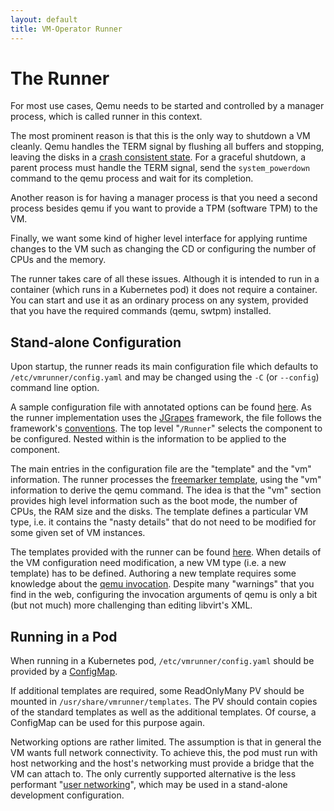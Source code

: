 ```yaml
---
layout: default
title: VM-Operator Runner
---
```


# The Runner

For most use cases, Qemu needs to be started and controlled by a manager
process, which is called runner in this context. 

The most prominent reason
is that this is the only way to shutdown a VM cleanly. Qemu handles
the TERM signal by flushing all buffers and stopping, leaving the disks in
a [crash consistent state](https://gitlab.com/qemu-project/qemu/-/issues/148).
For a graceful shutdown, a parent process must handle the TERM signal, send
the `system_powerdown` command to the qemu process and wait for its completion.

Another reason is for having a manager process is that you need a second
process besides qemu if you want to provide a TPM (software TPM) to the
VM.

Finally, we want some kind of higher level interface for applying runtime
changes to the VM such as changing the CD or configuring the number of
CPUs and the memory.

The runner takes care of all these issues. Although it is intended to
run in a container (which runs in a Kubernetes pod) it does not require
a container. You can start and use it as an ordinary process on any
system, provided that you have the required commands (qemu, swtpm) 
installed.

## Stand-alone Configuration

Upon startup, the runner reads its main configuration file 
which defaults to `/etc/vmrunner/config.yaml` and may be changed
using the `-C` (or `--config`) command line option.

A sample configuration file with annotated options can be found
[here](https://github.com/mnlipp/VM-Operator/blob/main/org.jdrupes.vmoperator.runner.qemu/config-sample.yaml).
As the runner implementation uses the 
[JGrapes](https://mnlipp.github.io/jgrapes/) framework, the file 
follows the framework's 
[conventions](https://mnlipp.github.io/jgrapes/latest-release/javadoc/org/jgrapes/util/YamlConfigurationStore.html). The top level "`/Runner`" selects
the component to be configured. Nested within is the information
to be applied to the component.

The main entries in the configuration file are the "template" and
the "vm" information. The runner processes the 
[freemarker template](https://freemarker.apache.org/), using the
"vm" information to derive the qemu command. The idea is that 
the "vm" section provides high level information such as the boot
mode, the number of CPUs, the RAM size and the disks. The template
defines a particular VM type, i.e. it contains the "nasty details"
that do not need to be modified for some given set of VM instances.

The templates provided with the runner can be found 
[here](https://github.com/mnlipp/VM-Operator/tree/main/org.jdrupes.vmoperator.runner.qemu/templates). When details 
of the VM configuration need modification, a new VM type
(i.e. a new template) has to be defined. Authoring a new 
template requires some knowledge about the 
[qemu invocation](https://www.qemu.org/docs/master/system/invocation.html).
Despite many "warnings" that you find in the web, configuring the
invocation arguments of qemu is only a bit (but not much) more
challenging than editing libvirt's XML.

## Running in a Pod

When running in a Kubernetes pod, `/etc/vmrunner/config.yaml` should be
provided by a
[ConfigMap](https://kubernetes.io/docs/concepts/configuration/configmap/).

If additional templates are required, some ReadOnlyMany PV should
be mounted in `/usr/share/vmrunner/templates`. The PV should contain copies
of the standard templates as well as the additional templates. Of course, 
a ConfigMap can be used for this purpose again.

Networking options are rather limited. The assumption is that in general
the VM wants full network connectivity. To achieve this, the pod must
run with host networking and the host's networking must provide a
bridge that the VM can attach to. The only currently supported 
alternative is the less performant
"[user networking](https://wiki.qemu.org/Documentation/Networking#User_Networking_(SLIRP))",
which may be used in a stand-alone development configuration.
